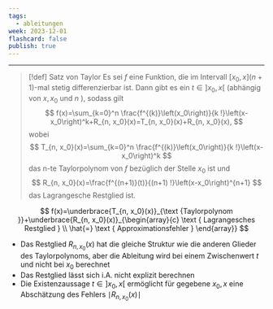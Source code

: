 ```yaml
---
tags:
  - ableitungen
week: 2023-12-01
flashcard: false
publish: true
---
```

***

> [!def] Satz von Taylor
> Es sei $f$ eine Funktion, die im Intervall $\left[x_0, x\right](n+1)$-mal stetig differenzierbar ist. Dann gibt es ein $t \in] x_0, x\left[\right.$ (abhängig von $x, x_0$ und $n$ ), sodass gilt
> $$
> f(x)=\sum_{k=0}^n \frac{f^{(k)}\left(x_0\right)}{k !}\left(x-x_0\right)^k+R_{n, x_0}(x)=T_{n, x_0}(x)+R_{n, x_0}(x),
> $$
> wobei
> $$
> T_{n, x_0}(x)=\sum_{k=0}^n \frac{f^{(k)}\left(x_0\right)}{k !}\left(x-x_0\right)^k
> $$
> das n-te Taylorpolynom von $f$ bezüglich der Stelle $x_0$ ist und
> $$
> R_{n, x_0}(x)=\frac{f^{(n+1)}(t)}{(n+1) !}\left(x-x_0\right)^{n+1}
> $$
> das Lagrangesche Restglied ist.

$$
f(x)=\underbrace{T_{n, x_0}(x)}_{\text {Taylorpolynom }}+\underbrace{R_{n, x_0}(x)}_{\begin{array}{c}
\text { Lagrangesches Restglied } \\
\hat{=} \text { Approximationsfehler }
\end{array}}
$$
- Das Restglied $R_{n, x_0}(x)$ hat die gleiche Struktur wie die anderen Glieder des Taylorpolynoms, aber die Ableitung wird bei einem Zwischenwert $t$ und nicht bei $x_0$ berechnet
- Das Restglied lässt sich i.A. nicht explizit berechnen
- Die Existenzaussage $t \in ]x_{0}, x[$ ermöglicht für gegebene $x_{0}, x$ eine Abschätzung des Fehlers $\mid R_{n, x_{0}}(x)\mid$
